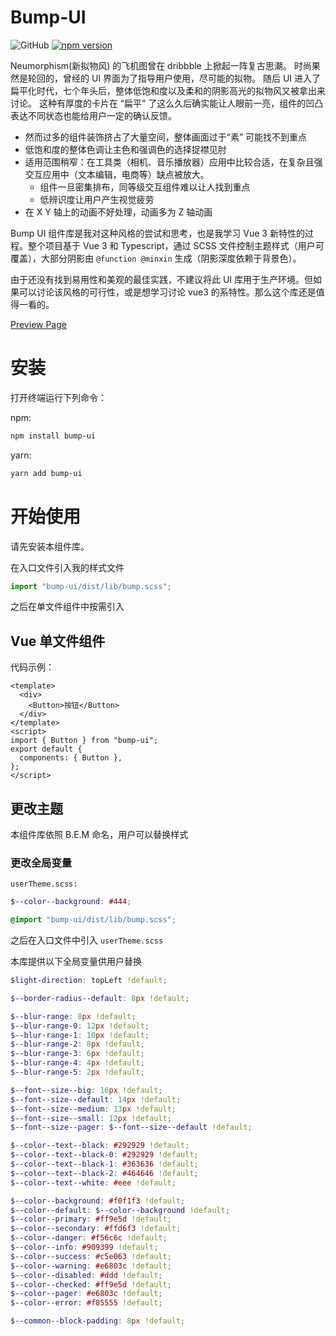 # Bump-UI

![GitHub](https://img.shields.io/github/license/BrendanZhang/Bump-UI) [![npm version](https://badge.fury.io/js/bump-ui.svg)](https://badge.fury.io/js/bump-ui)

Neumorphism(新拟物风) 的飞机图曾在 dribbble 上掀起一阵复古思潮。
时尚果然是轮回的，曾经的 UI 界面为了指导用户使用，尽可能的拟物。
随后 UI 进入了扁平化时代，七个年头后，整体低饱和度以及柔和的阴影高光的拟物风又被拿出来讨论。
这种有厚度的卡片在 “扁平” 了这么久后确实能让人眼前一亮，组件的凹凸表达不同状态也能给用户一定的确认反馈。

- 然而过多的组件装饰挤占了大量空间，整体画面过于“素” 可能找不到重点
- 低饱和度的整体色调让主色和强调色的选择捉襟见肘
- 适用范围稍窄：在工具类（相机、音乐播放器）应用中比较合适，在复杂且强交互应用中（文本编辑，电商等）缺点被放大。
  - 组件一旦密集排布，同等级交互组件难以让人找到重点
  - 低辨识度让用户产生视觉疲劳
- 在 X Y 轴上的动画不好处理，动画多为 Z 轴动画

Bump UI 组件库是我对这种风格的尝试和思考，也是我学习 Vue 3 新特性的过程。整个项目基于 Vue 3 和 Typescript，通过 SCSS 文件控制主题样式（用户可覆盖），大部分阴影由 `@function @minxin` 生成（阴影深度依赖于背景色）。

由于还没有找到易用性和美观的最佳实践，不建议将此 UI 库用于生产环境。但如果可以讨论该风格的可行性，或是想学习讨论 vue3 的系特性。那么这个库还是值得一看的。

[Preview Page](https://bumpvue.zealot.fun/)

# 安装

打开终端运行下列命令：

npm:

```bash
npm install bump-ui
```

yarn:

```bash
yarn add bump-ui
```

# 开始使用

请先安装本组件库。

在入口文件引入我的样式文件

```js
import "bump-ui/dist/lib/bump.scss";
```

之后在单文件组件中按需引入

## Vue 单文件组件

代码示例：

```vue
<template>
  <div>
    <Button>按钮</Button>
  </div>
</template>
<script>
import { Button } from "bump-ui";
export default {
  components: { Button },
};
</script>
```

## 更改主题

本组件库依照 B.E.M 命名，用户可以替换样式

### 更改全局变量

`userTheme.scss:`

```scss
$--color--background: #444;

@import "bump-ui/dist/lib/bump.scss";
```

之后在入口文件中引入 `userTheme.scss`

本库提供以下全局变量供用户替换

```scss
$light-direction: topLeft !default;

$--border-radius--default: 8px !default;

$--blur-range: 8px !default;
$--blur-range-0: 12px !default;
$--blur-range-1: 10px !default;
$--blur-range-2: 8px !default;
$--blur-range-3: 6px !default;
$--blur-range-4: 4px !default;
$--blur-range-5: 2px !default;

$--font--size--big: 16px !default;
$--font--size--default: 14px !default;
$--font--size--medium: 13px !default;
$--font--size--small: 12px !default;
$--font--size--pager: $--font--size--default !default;

$--color--text--black: #292929 !default;
$--color--text--black-0: #292929 !default;
$--color--text--black-1: #363636 !default;
$--color--text--black-2: #464646 !default;
$--color--text--white: #eee !default;

$--color--background: #f0f1f3 !default;
$--color--default: $--color--background !default;
$--color--primary: #ff9e5d !default;
$--color--secondary: #ffd6f3 !default;
$--color--danger: #f56c6c !default;
$--color--info: #909399 !default;
$--color--success: #c5e063 !default;
$--color--warning: #e6803c !default;
$--color--disabled: #ddd !default;
$--color--checked: #ff9e5d !default;
$--color--pager: #e6803c !default;
$--color--error: #f85555 !default;

$--common--block-padding: 8px !default;
```
